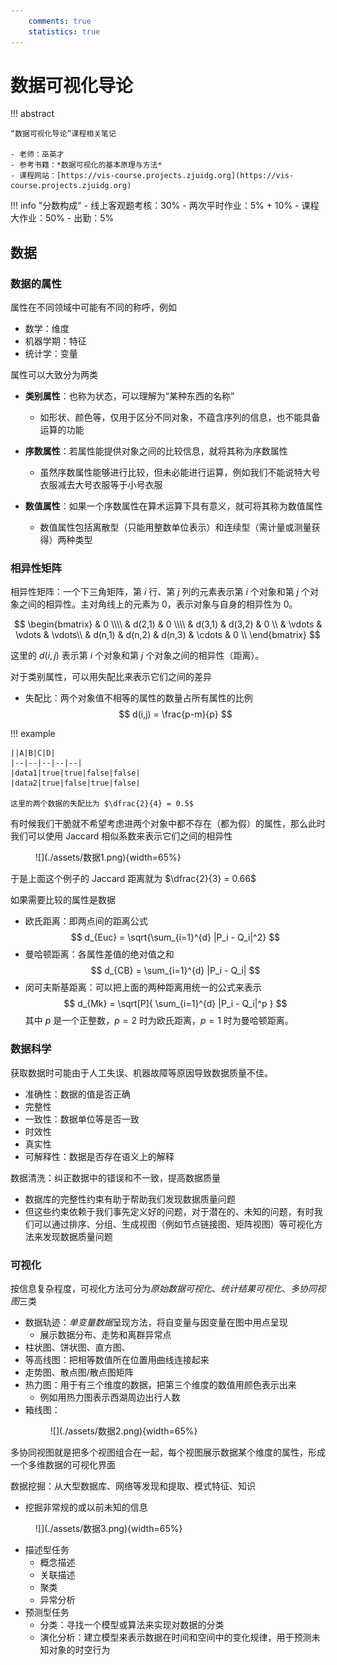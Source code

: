 ```yaml
---
    comments: true
    statistics: true
---
```


# 数据可视化导论

!!! abstract

    “数据可视化导论”课程相关笔记

    - 老师：巫英才
    - 参考书籍：*数据可视化的基本原理与方法*
    - 课程网站：[https://vis-course.projects.zjuidg.org](https://vis-course.projects.zjuidg.org)

!!! info "分数构成"
    - 线上客观题考核：30%
    - 两次平时作业：5% + 10%
    - 课程大作业：50%
    - 出勤：5%
    
## 数据

### 数据的属性

属性在不同领域中可能有不同的称呼，例如

- 数学：维度
- 机器学期：特征
- 统计学：变量

属性可以大致分为两类

- **类别属性**：也称为状态，可以理解为“某种东西的名称”
    - 如形状、颜色等，仅用于区分不同对象，不蕴含序列的信息，也不能具备运算的功能

- **序数属性**：若属性能提供对象之间的比较信息，就将其称为序数属性
    - 虽然序数属性能够进行比较，但未必能进行运算，例如我们不能说特大号衣服减去大号衣服等于小号衣服

- **数值属性**：如果一个序数属性在算术运算下具有意义，就可将其称为数值属性
    - 数值属性包括离散型（只能用整数单位表示）和连续型（需计量或测量获得）两种类型

### 相异性矩阵

相异性矩阵：一个下三角矩阵，第 $i$ 行、第 $j$ 列的元素表示第 $i$ 个对象和第 $j$ 个对象之间的相异性。主对角线上的元素为 0，表示对象与自身的相异性为 0。

$$ \begin{bmatrix}
& 0 \\\\
& d(2,1) & 0 \\\\
& d(3,1) & d(3,2) & 0 \\
& \vdots & \vdots & \vdots\\
& d(n,1) & d(n,2) & d(n,3) & \cdots & 0 \\
\end{bmatrix} $$

这里的 $d(i,j)$ 表示第 $i$ 个对象和第 $j$ 个对象之间的相异性（距离）。

对于类别属性，可以用失配比来表示它们之间的差异

- 失配比：两个对象值不相等的属性的数量占所有属性的比例
    $$ d(i,j) = \frac{p-m}{p} $$

!!! example

    ||A|B|C|D|
    |--|--|--|--|--|
    |data1|true|true|false|false|
    |data2|true|false|true|false|

    这里的两个数据的失配比为 $\dfrac{2}{4} = 0.5$

有时候我们干脆就不希望考虑进两个对象中都不存在（都为假）的属性，那么此时我们可以使用 Jaccard 相似系数来表示它们之间的相异性

<figure markdown="span">
    ![](./assets/数据1.png){width=65%}
</figure>

于是上面这个例子的 Jaccard 距离就为 $\dfrac{2}{3} = 0.66$

如果需要比较的属性是数据

- 欧氏距离：即两点间的距离公式
    $$ d_{Euc} = \sqrt{\sum_{i=1}^{d} |P_i - Q_i|^2} $$
- 曼哈顿距离：各属性差值的绝对值之和
    $$ d_{CB} = \sum_{i=1}^{d} |P_i - Q_i| $$
- 闵可夫斯基距离：可以把上面的两种距离用统一的公式来表示
    $$ d_{Mk} = \sqrt[P]{ \sum_{i=1}^{d} |P_i - Q_i|^p } $$
    其中 $p$ 是一个正整数，$p=2$ 时为欧氏距离，$p=1$ 时为曼哈顿距离。

### 数据科学

获取数据时可能由于人工失误、机器故障等原因导致数据质量不佳。

- 准确性：数据的值是否正确
- 完整性
- 一致性：数据单位等是否一致
- 时效性
- 真实性
- 可解释性：数据是否存在语义上的解释

数据清洗：纠正数据中的错误和不一致，提高数据质量

- 数据库的完整性约束有助于帮助我们发现数据质量问题
- 但这些约束依赖于我们事先定义好的问题，对于潜在的、未知的问题，有时我们可以通过排序、分组、生成视图（例如节点链接图、矩阵视图）等可视化方法来发现数据质量问题

### 可视化

按信息复杂程度，可视化方法可分为*原始数据可视化*、*统计结果可视化*、*多协同视图*三类

- 数据轨迹：*单变量数据*呈现方法，将自变量与因变量在图中用点呈现
    - 展示数据分布、走势和离群异常点
- 柱状图、饼状图、直方图、
- 等高线图：把相等数值所在位置用曲线连接起来
- 走势图、散点图/散点图矩阵
- 热力图：用于有三个维度的数据，把第三个维度的数值用颜色表示出来
    - 例如用热力图表示西湖周边出行人数
- 箱线图：
    <figure markdown="span">
        ![](./assets/数据2.png){width=65%}
    </figure>    

多协同视图就是把多个视图组合在一起，每个视图展示数据某个维度的属性，形成一个多维数据的可视化界面

数据挖掘：从大型数据库、网络等发现和提取、模式特征、知识
    
- 挖掘非常规的或以前未知的信息

<figure markdown="span">
    ![](./assets/数据3.png){width=65%}
</figure>

- 描述型任务
    - 概念描述
    - 关联描述
    - 聚类
    - 异常分析
- 预测型任务
    - 分类：寻找一个模型或算法来实现对数据的分类
    - 演化分析：建立模型来表示数据在时间和空间中的变化规律，用于预测未知对象的时空行为

